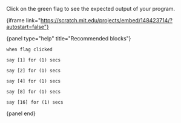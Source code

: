 Click on the green flag to see the expected output of your program.

{iframe link="https://scratch.mit.edu/projects/embed/148423714/?autostart=false"}

{panel type="help" title="Recommended blocks"}

<pre><code class="scratch:split:random">when flag clicked

say [1] for (1) secs

say [2] for (1) secs

say [4] for (1) secs

say [8] for (1) secs

say [16] for (1) secs
</code></pre>

{panel end}